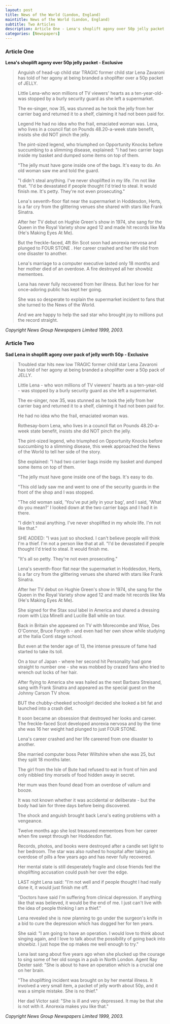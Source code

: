 ```yaml
---
layout: post
title: News of the World (London, England)
maintitle: News of the World (London, England)
subtitle: Two Articles
description: Article One - Lena's shoplift agony over 50p jelly packet - Exclusive. Article Two - Sad Lena in shoplift agony over pack of jelly worth 50p - Exclusive
categories: [Newspapers]
---
```


### Article One

**Lena's shoplift agony over 50p jelly packet - Exclusive**

> Anguish of head-up child star TRAGIC former child star Lena Zavaroni has told of her agony at being branded a shoplifter over a 50p packet of JELLY.
>
> Little Lena-who won millions of TV viewers' hearts as a ten-year-old-was stopped by a burly security guard as she left a supermarket.
>
> The ex-singer, now 35, was stunned as he took the jelly from her carrier bag and returned it to a shelf, claiming it had not been paid for.
>
> Legend He had no idea who the frail, emaciated woman was. Lena, who lives in a council flat on Pounds 48.20-a-week state benefit, insists she did NOT pinch the jelly.
>
> The pint-sized legend, who triumphed on Opportunity Knocks before succumbing to a slimming disease, explained: "I had two carrier bags inside my basket and dumped some items on top of them.
>
> "The jelly must have gone inside one of the bags. It's easy to do. An old woman saw me and told the guard.
>
> "I didn't steal anything. I've never shoplifted in my life. I'm not like that. "I'd be devastated if people thought I'd tried to steal. It would finish me. It's petty. They're not even prosecuting."
>
> Lena's seventh-floor flat near the supermarket in Hoddesdon, Herts, is a far cry from the glittering venues she shared with stars like Frank Sinatra.
>
> After her TV debut on Hughie Green's show in 1974, she sang for the Queen in the Royal Variety show aged 12 and made hit records like Ma (He's Making Eyes At Me).
>
> But the freckle-faced, 4ft 8in Scot soon had anorexia nervosa and plunged to FOUR STONE . Her career crashed and her life slid from one disaster to another.
>
> Lena's marriage to a computer executive lasted only 18 months and her mother died of an overdose. A fire destroyed all her showbiz mementoes.
>
> Lena has never fully recovered from her illness. But her love for her once-adoring public has kept her going.
>
> She was so desperate to explain the supermarket incident to fans that she turned to the News of the World.
>
> And we are happy to help the sad star who brought joy to millions put the record straight.

<cite>Copyright News Group Newspapers Limited 1999, 2003.</cite>

### Article Two

**Sad Lena in shoplift agony over pack of jelly worth 50p - Exclusive**

> Troubled star hits new low TRAGIC former child star Lena Zavaroni has told of her agony at being branded a shoplifter over a 50p pack of JELLY.
>
> Little Lena - who won millions of TV viewers' hearts as a ten-year-old - was stopped by a burly security guard as she left a supermarket.
>
> The ex-singer, now 35, was stunned as he took the jelly from her carrier bag and returned it to a shelf, claiming it had not been paid for.
>
> He had no idea who the frail, emaciated woman was.
>
> Rothesay-born Lena, who lives in a council flat on Pounds 48.20-a-week state benefit, insists she did NOT pinch the jelly.
>
> The pint-sized legend, who triumphed on Opportunity Knocks before succumbing to a slimming disease, this week approached the News of the World to tell her side of the story.
>
> She explained: "I had two carrier bags inside my basket and dumped some items on top of them.
>
> "The jelly must have gone inside one of the bags. It's easy to do.
>
> "This old lady saw me and went to one of the security guards in the front of the shop and I was stopped.
>
> "The old woman said, 'You've put jelly in your bag', and I said, 'What do you mean?' I looked down at the two carrier bags and I had it in there.
>
> "I didn't steal anything. I've never shoplifted in my whole life. I'm not like that."
>
> SHE ADDED: "I was just so shocked. I can't believe people will think I'm a thief. I'm not a person like that at all. "I'd be devastated if people thought I'd tried to steal. It would finish me.
>
> "It's all so petty. They're not even prosecuting."
>
> Lena's seventh-floor flat near the supermarket in Hoddesdon, Herts, is a far cry from the glittering venues she shared with stars like Frank Sinatra.
>
> After her TV debut on Hughie Green's show in 1974, she sang for the Queen in the Royal Variety show aged 12 and made hit records like Ma (He's Making Eyes At Me).
>
> She signed for the Stax soul label in America and shared a dressing room with Liza Minelli and Lucille Ball while on tour.
>
> Back in Britain she appeared on TV with Morecombe and Wise, Des O'Connor, Bruce Forsyth - and even had her own show while studying at the Italia Conti stage school.
>
> But even at the tender age of 13, the intense pressure of fame had started to take its toll.
>
> On a tour of Japan - where her second hit Personality had gone straight to number one - she was mobbed by crazed fans who tried to wrench out locks of her hair.
>
> After flying to America she was hailed as the next Barbara Streisand, sang with Frank Sinatra and appeared as the special guest on the Johnny Carson TV show.
>
> BUT the chubby-cheeked schoolgirl decided she looked a bit fat and launched into a crash diet.
>
> It soon became an obsession that destroyed her looks and career. The freckle-faced Scot developed anorexia nervosa and by the time she was 16 her weight had plunged to just FOUR STONE.
>
> Lena's career crashed and her life careered from one disaster to another.
>
> She married computer boss Peter Wiltshire when she was 25, but they split 18 months later.
>
> The girl from the Isle of Bute had refused to eat in front of him and only nibbled tiny morsels of food hidden away in secret.
>
> Her mum was then found dead from an overdose of valium and booze.
>
> It was not known whether it was accidental or deliberate - but the body had lain for three days before being discovered.
>
> The shock and anguish brought back Lena's eating problems with a vengeance.
>
> Twelve months ago she lost treasured mementoes from her career when fire swept through her Hoddesdon flat.
>
> Records, photos, and books were destroyed after a candle set light to her bedroom. The star was also rushed to hospital after taking an overdose of pills a few years ago and has never fully recovered.
>
> Her mental state is still desperately fragile and close friends feel the shoplifting accusation could push her over the edge.
>
> LAST night Lena said: "I'm not well and if people thought I had really done it, it would just finish me off.
>
> "Doctors have said I'm suffering from clinical depression. If anything like that was believed, it would be the end of me. I just can't live with the idea of people thinking I am a thief."
>
> Lena revealed she is now planning to go under the surgeon's knife in a bid to cure the depression which has dogged her for ten years.
>
> She said: "I am going to have an operation. I would love to think about singing again, and I love to talk about the possibility of going back into showbiz. I just hope the op makes me well enough to try."
>
> Lena last sang about five years ago when she plucked up the courage to sing some of her old songs in a pub in North London. Agent Ray Dexter said: "She is about to have an operation which is a crucial one on her brain.
>
> "The shoplifting incident was brought on by her mental illness. It involved a very small item, a packet of jelly worth about 50p, and it was a simple mistake. She is no thief."
>
> Her dad Victor said: "She is ill and very depressed. It may be that she is not with it. Anorexia makes you like that."

<cite>Copyright News Group Newspapers Limited 1999, 2003.</cite>


